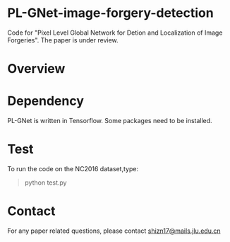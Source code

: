 # PL-GNet-image-forgery-detection
Code for "Pixel Level Global Network for Detion and Localization of Image Forgeries". The paper is under review.

# Overview

# Dependency
PL-GNet is written in Tensorflow. Some packages need to be installed.


# Test
To run the code on the NC2016 dataset,type:

> python test.py
 
 
# Contact
For any paper related questions, please contact shizn17@mails.jlu.edu.cn
